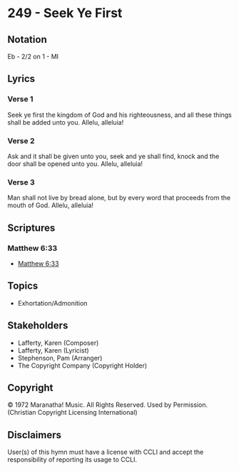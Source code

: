 # 249 - Seek Ye First

## Notation

Eb - 2/2 on 1 - MI

## Lyrics

### Verse 1

Seek ye first the kingdom of God and his righteousness, and all these things shall be added unto you. Allelu, alleluia!

### Verse 2

Ask and it shall be given unto you, seek and ye shall find, knock and the door shall be opened unto you. Allelu, alleluia!

### Verse 3

Man shall not live by bread alone, but by every word that proceeds from the mouth of God. Allelu, alleluia!


## Scriptures

### Matthew 6:33

- [Matthew 6:33](https://www.biblegateway.com/passage/?search=Matthew%206%3A33)


## Topics

- Exhortation/Admonition

## Stakeholders

- Lafferty, Karen (Composer)
- Lafferty, Karen (Lyricist)
- Stephenson, Pam (Arranger)
- The Copyright Company (Copyright Holder)

## Copyright

© 1972 Maranatha! Music. All Rights Reserved. Used by Permission.
(Christian Copyright Licensing International)

## Disclaimers

User(s) of this hymn must have a license with CCLI and accept the responsibility of reporting its usage to CCLI.

